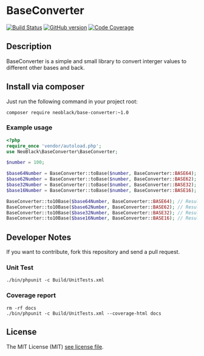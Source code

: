 BaseConverter
=============

[![Build Status](https://travis-ci.org/NeoBlack/BaseConverter.svg)](https://travis-ci.org/NeoBlack/BaseConverter) [![GitHub version](https://badge.fury.io/gh/NeoBlack%2FBaseConverter.svg)](http://badge.fury.io/gh/NeoBlack%2FBaseConverter) [![Code Coverage](https://img.shields.io/badge/coverage-report-blue.svg)](https://htmlpreview.github.io/?https://github.com/NeoBlack/BaseConverter/blob/master/docs/index.html)

## Description

BaseConverter is a simple and small library to convert interger values to different other bases and back.

## Install via composer

Just run the following command in your project root:

```
composer require neoblack/base-converter:~1.0
```

### Example usage

```php
<?php
require_once 'vendor/autoload.php';
use NeoBlack\BaseConverter\BaseConverter;

$number = 100;

$base64Number = BaseConverter::toBase($number, BaseConverter::BASE64); // Result: 1A
$base62Number = BaseConverter::toBase($number, BaseConverter::BASE62); // Result: 1C
$base32Number = BaseConverter::toBase($number, BaseConverter::BASE32); // Result: 34
$base16Number = BaseConverter::toBase($number, BaseConverter::BASE16); // Result: 64

BaseConverter::to10Base($base64Number, BaseConverter::BASE64); // Result: 100
BaseConverter::to10Base($base62Number, BaseConverter::BASE62); // Result: 100
BaseConverter::to10Base($base32Number, BaseConverter::BASE32); // Result: 100
BaseConverter::to10Base($base16Number, BaseConverter::BASE16); // Result: 100
```

## Developer Notes

If you want to contribute, fork this repository and send a pull request.

### Unit Test

```
./bin/phpunit -c Build/UnitTests.xml
```

### Coverage report

```
rm -rf docs
./bin/phpunit -c Build/UnitTests.xml --coverage-html docs
```

## License

The MIT License (MIT) [see license file](LICENSE).